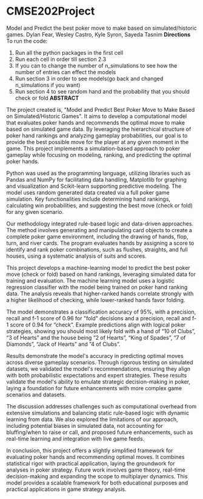 # CMSE202Project
Model and Predict the best poker move to make based on simulated/historic games.
Dylan Fear, Wesley Castro, Kyle Syron, Sayeda Tasnim
**Directions**
To run the code:
1. Run all the python packages in the first cell
2. Run each cell in order till section 2.3
3. If you can to change the number of n_simulations to see how the number of entries can effect the models
4. Run section 3 in order to see models(go back and changed n_simulations if you want)
5. Run section 4 to see random hand and the probability that you should check or fold
**ABSTRACT**

The project created is, "Model and Predict Best Poker Move to Make Based on Simulated/Historic Games". It aims to develop a computational model that evaluates poker hands and recommends the optimal move to make based on simulated game data. By leveraging the hierarchical structure of poker hand rankings and analyzing gameplay probabilities, our goal is to provide the best possible move for the player at any given moment in the game. This project implements a simulation-based approach to poker gameplay while focusing on modeling, ranking, and predicting the optimal poker hands. 

 

Python was used as the programming language, utilizing libraries such as Pandas and NumPy for facilitating data handling, Matplotlib for graphing and visualization and Scikit-learn supporting predictive modeling. The model uses random generated data created via a full poker game simulation. Key functionalities include determining hand rankings, calculating win probabilities, and suggesting the best move (check or fold) for any given scenario. 

 

Our methodology integrated rule-based logic and data-driven approaches. The method involves generating and manipulating card objects to create a complete poker game environment, including the drawing of hands, flop, turn, and river cards. The program evaluates hands by assigning a score to identify and rank poker combinations, such as flushes, straights, and full houses, using a systematic analysis of suits and scores.  

 

This project develops a machine-learning model to predict the best poker move (check or fold) based on hand rankings, leveraging simulated data for training and evaluation. The machine learning model uses a logistic regression classifier with the model being trained on poker hand ranking data. The analysis reveals that higher-ranked hands correlate strongly with a higher likelihood of checking, while lower-ranked hands favor folding. 

 

The model demonstrates a classification accuracy of 95%, with a precision, recall and f-1 score of 0.96 for "fold" decisions and a precision, recall and f-1 score of 0.94 for “check”. Example predictions align with logical poker strategies, showing you should most likely fold with a hand of “10 of Clubs”, “3 of Hearts” and the house being “2 of Hearts”, “King of Spades”, “7 of Diamonds”, “Jack of Hearts” and ”4 of Clubs”. 

 

Results demonstrate the model's accuracy in predicting optimal moves across diverse gameplay scenarios. Through rigorous testing on simulated datasets, we validated the model's recommendations, ensuring they align with both probabilistic expectations and expert strategies. These results validate the model's ability to emulate strategic decision-making in poker, laying a foundation for future enhancements with more complex game scenarios and datasets. 

 

The discussion addresses challenges such as computational overhead from extensive simulations and balancing static rule-based logic with dynamic learning from data. We also explored the limitations of our approach, including potential biases in simulated data, not accounting for bluffing/when to raise or call, and proposed future enhancements, such as real-time learning and integration with live game feeds. 

 

In conclusion, this project offers a slightly simplified framework for evaluating poker hands and recommending optimal moves. It combines statistical rigor with practical application, laying the groundwork for analyses in poker strategy. Future work involves game theory, real-time decision-making and expanding the scope to multiplayer dynamics. This model provides a scalable framework for both educational purposes and practical applications in game strategy analysis. 
